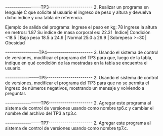------------------TP3----------------------
2. Realizar un programa en lenguaje C que solicite al usuario el ingreso de peso y altura y‬
‭devuelva dicho índice y una tabla de referencia.‬

‭Ejemplo de salida del programa:‬
I‭‬‭ngrese el peso en kg: 78‬
Ingrese la altura en metros: 1.87‬
Su índice de masa corporal es: 22.31‬
‭
‭Índice| Condición‬ <18.5 | Bajo peso‬ 18.5 a 24.9 | Normal‬ 25.0 a 29.9 | Sobrepeso‬ >=30| Obesidad‬

-----------------TP4-----------------------
3. Usando el sistema de control de versiones, modificar el programa del TP3 para que, luego‬ ‭de la tabla, indique en qué condición de las mostradas en la tabla se encuentra el usuario.‬

-----------------TP5-----------------------
‭2. Usando el sistema de control de versiones, modificar el programa del TP3 para que no se permita 
el ingreso de números negativos, mostrando un mensaje y volviendo a preguntar.

------------------TP6----------------------
2. Agregar este programa al sistema de control de versiones usando como nombre tp6.c y
cambiar el nombre del archivo del TP3 a tp3.c

------------------TP7----------------------
2. Agregar este programa al sistema de control de versiones usando como nombre tp7.c.

